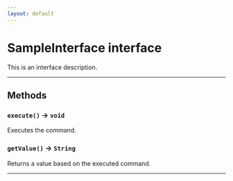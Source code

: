 ```yaml
---
layout: default
---
```

# SampleInterface interface

This is an interface description.

---
## Methods
### `execute()` → `void`

Executes the command.

### `getValue()` → `String`

Returns a value based on the executed command.

---

